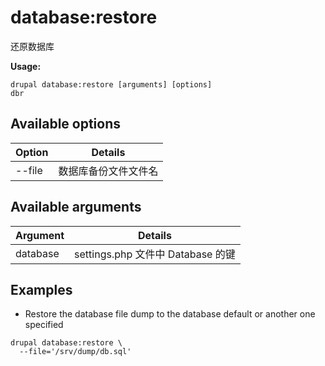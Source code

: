 # database:restore
还原数据库

**Usage:**
```
drupal database:restore [arguments] [options]
dbr
```

## Available options
Option | Details
-------|-------------
--file | 数据库备份文件文件名

## Available arguments
Argument | Details
---------|-------------
database | settings.php 文件中 Database 的键

## Examples
* Restore the database file dump to the database default or another one specified
```
drupal database:restore \
  --file='/srv/dump/db.sql'
```
